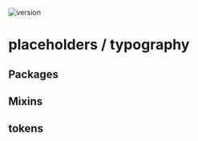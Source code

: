 ![version](https://img.shields.io/badge/version-3.3.0-51b1c5.svg?style=flat)

# placeholders / typography

## Packages

## Mixins

## tokens